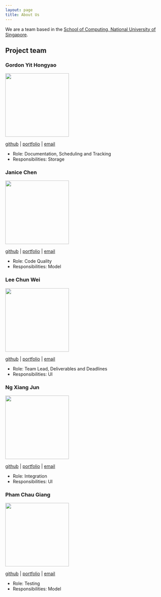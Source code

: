 ```yaml
---
layout: page
title: About Us
---
```


We are a team based in the [School of Computing, National University of Singapore](http://www.comp.nus.edu.sg).

## Project team


### Gordon Yit Hongyao

<img src="images/gordon25.png" width="200px">

[github](http://github.com/gordon25) |
[portfolio](team/gordon25.md) |
[email](mailto:e0564958@u.nus.edu) 

* Role: Documentation, Scheduling and Tracking
* Responsibilities: Storage


### Janice Chen

<img src="images/janjanchen.png" width="200px">

[github](http://github.com/janjanchen) |
[portfolio](team/janjanchen.md) |
[email](mailto:e0559731@u.nus.edu)

* Role: Code Quality
* Responsibilities: Model


### Lee Chun Wei

<img src="images/chunweii.png" width="200px">

[github](http://github.com/chunweii) | 
[portfolio](team/chunweii.md) |
[email](mailto:chunweilee.99@u.nus.edu)

* Role: Team Lead, Deliverables and Deadlines
* Responsibilities: UI

### Ng Xiang Jun

<img src="images/xiangjunn.png" width="200px">

[github](http://github.com/xiangjunn) |
[portfolio](team/xiangjunn.md) | 
[email](mailto:ng.xiangjun99@u.nus.edu)

* Role: Integration
* Responsibilities: UI

### Pham Chau Giang

<img src="images/pcgiang.png" width="200px">

[github](http://github.com/pcgiang) |
[portfolio](team/pcgiang.md) |
[email](mailto:e0564779@u.nus.edu)

* Role: Testing
* Responsibilities: Model
